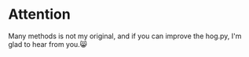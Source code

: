 # Attention
Many methods is not my original, and if you can improve the hog.py, I'm glad to hear from you.😸
